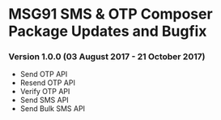 # MSG91 SMS & OTP Composer Package Updates and Bugfix

### Version 1.0.0 (03 August 2017 - 21 October 2017)

- Send OTP API
- Resend OTP API
- Verify OTP API
- Send SMS API
- Send Bulk SMS API
 
